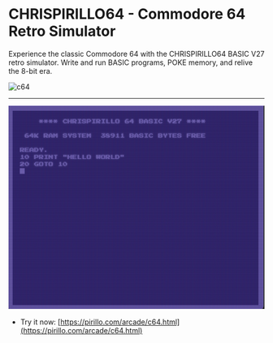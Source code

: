 # CHRISPIRILLO64 - Commodore 64 Retro Simulator

Experience the classic Commodore 64 with the CHRISPIRILLO64 BASIC V27 retro simulator. Write and run BASIC programs, POKE memory, and relive the 8-bit era.

![c64](https://github.com/user-attachments/assets/25712e44-3afd-4382-a6ce-981f2fcda699)

---

![Screenshot](https://raw.githubusercontent.com/ChrisPirillo/c64/main/assets/screenshot.png)

* Try it now: [https://pirillo.com/arcade/c64.html](https://pirillo.com/arcade/c64.html)